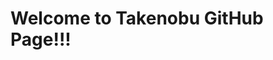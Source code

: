 # Welcome to Takenobu GitHub Page!!!


<!---
Takenokono/Takenokono is a ✨ special ✨ repository because its `README.md` (this file) appears on your GitHub profile.
You can click the Preview link to take a look at your changes.
--->
